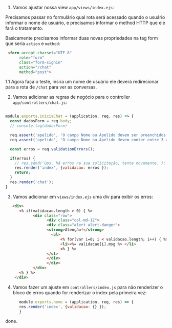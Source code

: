 1. Vamos ajustar nossa view `app/views/index.ejs`:

Precisamos passar no formulário qual rota será acessado quando o usuário informar 
o nome de usuário, e precisamos informar o method HTTP que ele fará o tratamento. 

Basicamente precisamos informar duas novas propriedades na tag form que seria `action` e `method`:

```html
 <form accept-charset="UTF-8" 
      role="form" 
      class="form-signin" 
      action="/chat" 
      method="post">
```
1.1 Agora faça o teste, insira um nome de usuário ele deverá redirecionar para a rota de `/chat` para ver as conversas.


2. Vamos adicionar as regras de negócio para o controller `app/controllers/chat.js`:

```js

module.exports.iniciaChat = (application, req, res) => {
  const dadosForm = req.body;
  // console.log(dadosForm)

  req.assert('apelido', 'O campo Nome ou Apelido devem ser preenchidos, ele é obrigatório.').notEmpty();
  req.assert('apelido', 'O campo Nome ou Apelido devem conter entre 3 a 16 caracteres.').len(3,15);

  const erros = req.validationErrors();

  if(erros) {
    // res.send('Ops, há erros na sua solicitação, tente novamente.');
    res.render('index', {validacao: erros });
    return;
  }
  res.render('chat');
}
```

3. Vamos adicionar em `views/index.ejs` uma div para exibir os erros:

```html
   <div>
      <% if(validacao.length > 0) { %> 
            <div class="row">
                  <div class="col-md-12">
                  <div class="alert alert-danger">
                  <strong>Atenção!</strong> 
                    <ul>
                        <% for(var i=0; i < validacao.length; i++) { %>
                        <li><%= validacao[i].msg %> </li>
                        <% } %>
                  </ul>
                  </div>
                  </div>
            </div>
      <% } %>
    </div>
```

4. Vamos fazer um ajuste em `controllers/index.js`  para não renderizer o bloco de erros quando 
for renderizar o index pela primeira vez:

```js
      module.exports.home = (application, req, res) => {
      res.render('index', {validacao: {} });
      }
```

done.
